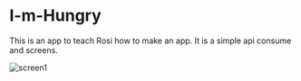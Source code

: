 # I-m-Hungry
This is an app to teach Rosi how to make an app. It is a simple api consume and screens.

![screen1](screen1.png)
